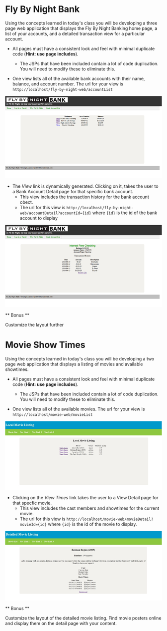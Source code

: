 # Fly By Night Bank

Using the concepts learned in today's class you will be developing a three page web application that displays
the Fly By Night Banking home page, a list of your accounts, and a detailed transaction view for a particular account.

* All pages must have a consistent look and feel with minimal duplicate code (**Hint: use page includes**). 
    * The JSPs that have been included contain a lot of code duplication.  You will need to modify these to eliminate this.
   
* One view lists all of the available bank accounts with their name, balance, and account number. The url for your view is `http://localhost/fly-by-night-web/accountList`

![Bank Account Listing](bank-account-listing.png)

* The *View* link is dynamically generated. Clicking on it, takes the user to a Bank Account Detail page for that specific bank account.
    * This view includes the transaction history for the bank account obect.
    * The url for this view is `http://localhost/fly-by-night-web/accountDetail?accountId={id}` where `{id}` is the id of the bank account to display 

![Bank Detail Listing](bank-detail-listing.png)

** Bonus **

Customize the layout further

# Movie Show Times

Using the concepts learned in today's class you will be developing a two page web application that displays
a listing of movies and available showtimes.

* All pages must have a consistent look and feel with minimal duplicate code (**Hint: use page includes**). 
    * The JSPs that have been included contain a lot of code duplication.  You will need to modify these to eliminate this.

* One view lists all of the available movies. The url for your view is `http://localhost/movie-web/movieList`    

![Movie Listing](movie-listing.jpg)

* Clicking on the *View Times* link takes the user to a View Detail page for that specfic movie. 
    * This view includes the cast members and showtimes for the current movie. 
    * The url for this view is `http://localhost/movie-web/movieDetail?movieId={id}` where `{id}` is the id of the movie to display.

![Detailed Movie Listing](detailed-movie-listing.jpg)

** Bonus **

Customize the layout of the detailed movie listing. Find movie posters online and display them on the detail page with your content. 